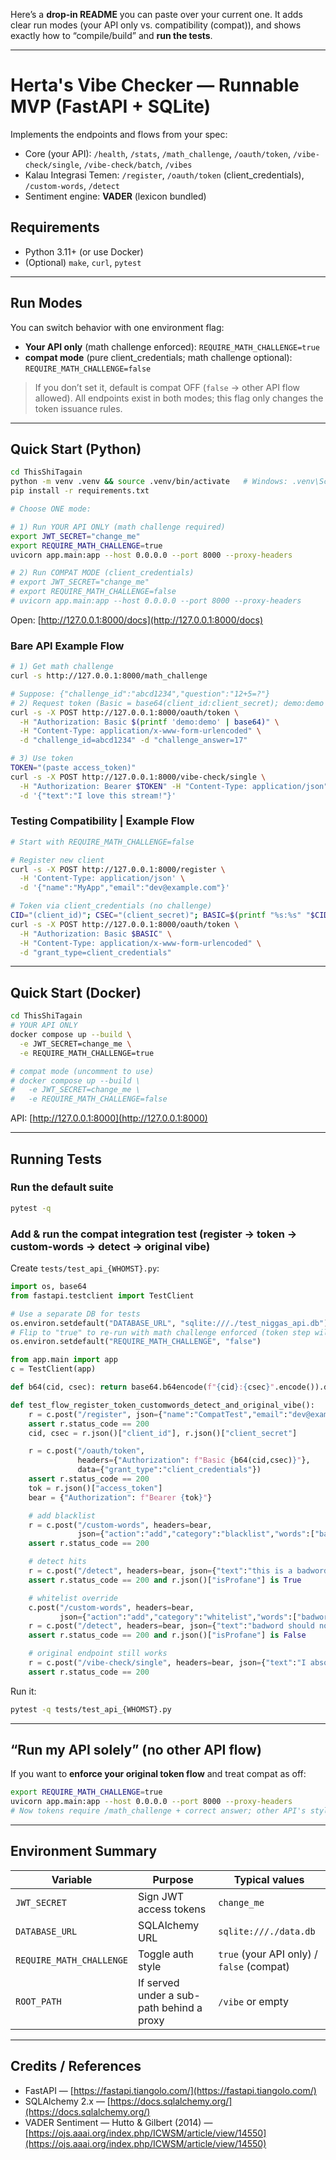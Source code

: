 Here’s a **drop-in README** you can paste over your current one. It adds clear run modes (your API only vs. compatibility (compat)), and shows exactly how to “compile/build” and **run the tests**.

---

# Herta's Vibe Checker — Runnable MVP (FastAPI + SQLite)

Implements the endpoints and flows from your spec:

* Core (your API): `/health`, `/stats`, `/math_challenge`, `/oauth/token`, `/vibe-check/single`, `/vibe-check/batch`, `/vibes`
* Kalau Integrasi Temen: `/register`, `/oauth/token` (client\_credentials), `/custom-words`, `/detect`
* Sentiment engine: **VADER** (lexicon bundled)

## Requirements

* Python 3.11+ (or use Docker)
* (Optional) `make`, `curl`, `pytest`

---

## Run Modes

You can switch behavior with one environment flag:

* **Your API only** (math challenge enforced):
  `REQUIRE_MATH_CHALLENGE=true`
* **compat mode** (pure client\_credentials; math challenge optional):
  `REQUIRE_MATH_CHALLENGE=false`

> If you don’t set it, default is compat OFF (`false` -> other API flow allowed).
> All endpoints exist in both modes; this flag only changes the token issuance rules.

---

## Quick Start (Python)

```bash
cd ThisShiTagain
python -m venv .venv && source .venv/bin/activate   # Windows: .venv\Scripts\activate
pip install -r requirements.txt

# Choose ONE mode:

# 1) Run YOUR API ONLY (math challenge required)
export JWT_SECRET="change_me"
export REQUIRE_MATH_CHALLENGE=true
uvicorn app.main:app --host 0.0.0.0 --port 8000 --proxy-headers

# 2) Run COMPAT MODE (client_credentials)
# export JWT_SECRET="change_me"
# export REQUIRE_MATH_CHALLENGE=false
# uvicorn app.main:app --host 0.0.0.0 --port 8000 --proxy-headers
```

Open: [http://127.0.0.1:8000/docs](http://127.0.0.1:8000/docs)

### Bare API Example Flow

```bash
# 1) Get math challenge
curl -s http://127.0.0.1:8000/math_challenge

# Suppose: {"challenge_id":"abcd1234","question":"12+5=?"}
# 2) Request token (Basic = base64(client_id:client_secret); demo:demo is pre-seeded)
curl -s -X POST http://127.0.0.1:8000/oauth/token \
  -H "Authorization: Basic $(printf 'demo:demo' | base64)" \
  -H "Content-Type: application/x-www-form-urlencoded" \
  -d "challenge_id=abcd1234" -d "challenge_answer=17"

# 3) Use token
TOKEN="(paste access_token)"
curl -s -X POST http://127.0.0.1:8000/vibe-check/single \
  -H "Authorization: Bearer $TOKEN" -H "Content-Type: application/json" \
  -d '{"text":"I love this stream!"}'
```

### Testing Compatibility | Example Flow

```bash
# Start with REQUIRE_MATH_CHALLENGE=false

# Register new client
curl -s -X POST http://127.0.0.1:8000/register \
  -H 'Content-Type: application/json' \
  -d '{"name":"MyApp","email":"dev@example.com"}'

# Token via client_credentials (no challenge)
CID="(client_id)"; CSEC="(client_secret)"; BASIC=$(printf "%s:%s" "$CID" "$CSEC" | base64)
curl -s -X POST http://127.0.0.1:8000/oauth/token \
  -H "Authorization: Basic $BASIC" \
  -H "Content-Type: application/x-www-form-urlencoded" \
  -d "grant_type=client_credentials"
```

---

## Quick Start (Docker)

```bash
cd ThisShiTagain
# YOUR API ONLY
docker compose up --build \
  -e JWT_SECRET=change_me \
  -e REQUIRE_MATH_CHALLENGE=true

# compat mode (uncomment to use)
# docker compose up --build \
#   -e JWT_SECRET=change_me \
#   -e REQUIRE_MATH_CHALLENGE=false
```

API: [http://127.0.0.1:8000](http://127.0.0.1:8000)

---

## Running Tests

### Run the default suite

```bash
pytest -q
```

### Add & run the compat integration test (register -> token -> custom-words -> detect -> original vibe)

Create `tests/test_api_{WHOMST}.py`:

```python
import os, base64
from fastapi.testclient import TestClient

# Use a separate DB for tests
os.environ.setdefault("DATABASE_URL", "sqlite:///./test_niggas_api.db")
# Flip to "true" to re-run with math challenge enforced (token step will then fail by design)
os.environ.setdefault("REQUIRE_MATH_CHALLENGE", "false")

from app.main import app
c = TestClient(app)

def b64(cid, csec): return base64.b64encode(f"{cid}:{csec}".encode()).decode()

def test_flow_register_token_customwords_detect_and_original_vibe():
    r = c.post("/register", json={"name":"CompatTest","email":"dev@example.com"})
    assert r.status_code == 200
    cid, csec = r.json()["client_id"], r.json()["client_secret"]

    r = c.post("/oauth/token",
               headers={"Authorization": f"Basic {b64(cid,csec)}"},
               data={"grant_type":"client_credentials"})
    assert r.status_code == 200
    tok = r.json()["access_token"]
    bear = {"Authorization": f"Bearer {tok}"}

    # add blacklist
    r = c.post("/custom-words", headers=bear,
               json={"action":"add","category":"blacklist","words":["badword","heck"]})
    assert r.status_code == 200

    # detect hits
    r = c.post("/detect", headers=bear, json={"text":"this is a badword indeed"})
    assert r.status_code == 200 and r.json()["isProfane"] is True

    # whitelist override
    c.post("/custom-words", headers=bear,
           json={"action":"add","category":"whitelist","words":["badword"]}).raise_for_status()
    r = c.post("/detect", headers=bear, json={"text":"badword should now be fine"})
    assert r.status_code == 200 and r.json()["isProfane"] is False

    # original endpoint still works
    r = c.post("/vibe-check/single", headers=bear, json={"text":"I absolutely love this!"})
    assert r.status_code == 200
```

Run it:

```bash
pytest -q tests/test_api_{WHOMST}.py
```

---

## “Run my API solely” (no other API flow)

If you want to **enforce your original token flow** and treat compat as off:

```bash
export REQUIRE_MATH_CHALLENGE=true
uvicorn app.main:app --host 0.0.0.0 --port 8000 --proxy-headers
# Now tokens require /math_challenge + correct answer; other API's style /oauth/token without challenge will fail.
```

---

## Environment Summary

| Variable                 | Purpose                                   | Typical values                                   |
| ------------------------ | ----------------------------------------- | ------------------------------------------------ |
| `JWT_SECRET`             | Sign JWT access tokens                    | `change_me`                                      |
| `DATABASE_URL`           | SQLAlchemy URL                            | `sqlite:///./data.db`                            |
| `REQUIRE_MATH_CHALLENGE` | Toggle auth style                         | `true` (your API only) / `false` (compat) |
| `ROOT_PATH`              | If served under a sub-path behind a proxy | `/vibe` or empty                                 |

---

## Credits / References

* FastAPI — [https://fastapi.tiangolo.com/](https://fastapi.tiangolo.com/)
* SQLAlchemy 2.x — [https://docs.sqlalchemy.org/](https://docs.sqlalchemy.org/)
* VADER Sentiment — Hutto & Gilbert (2014) — [https://ojs.aaai.org/index.php/ICWSM/article/view/14550](https://ojs.aaai.org/index.php/ICWSM/article/view/14550)
